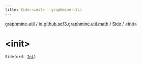 ```yaml
---
title: Side.<init> - graphmine-util
---
```


[graphmine-util](../../index.html) / [io.github.sof3.graphmine.util.math](../index.html) / [Side](index.html) / [&lt;init&gt;](./-init-.html)

# &lt;init&gt;

`Side(ord: `[`Int`](https://kotlinlang.org/api/latest/jvm/stdlib/kotlin/-int/index.html)`)`